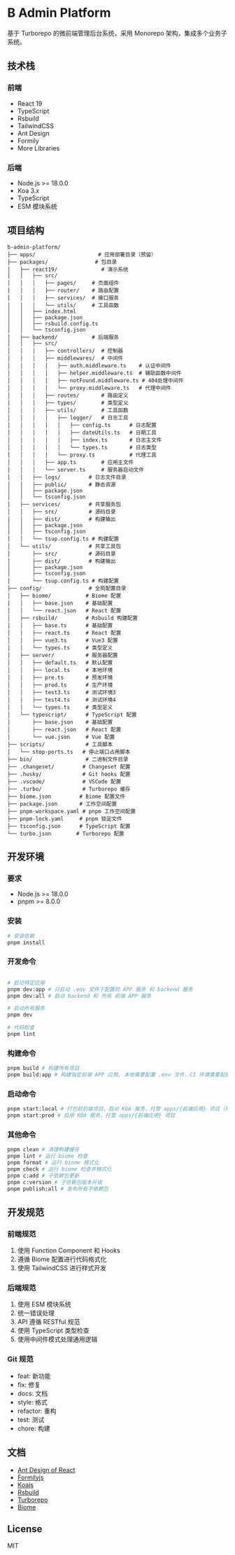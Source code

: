 # B Admin Platform

基于 Turborepo 的微前端管理后台系统，采用 Monorepo 架构，集成多个业务子系统。

## 技术栈

### 前端

- React 19
- TypeScript
- Rsbuild
- TailwindCSS
- Ant Design
- Formily
- More Libraries

### 后端

- Node.js >= 18.0.0
- Koa 3.x
- TypeScript
- ESM 模块系统

## 项目结构

```tree
b-admin-platform/
├── apps/                    # 应用部署目录（预留）
├── packages/               # 包目录
│   ├── react19/              # 演示系统
│   │   ├── src/
│   │   │   ├── pages/     # 页面组件
│   │   │   ├── router/    # 路由配置
│   │   │   ├── services/  # 接口服务
│   │   │   └── utils/     # 工具函数
│   │   ├── index.html
│   │   ├── package.json
│   │   ├── rsbuild.config.ts
│   │   └── tsconfig.json
│   ├── backend/           # 后端服务
│   │   ├── src/
│   │   │   ├── controllers/  # 控制器
│   │   │   ├── middlewares/  # 中间件
│   │   │   │   ├── auth.middleware.ts    # 认证中间件
│   │   │   │   ├── helper.middleware.ts  # 辅助函数中间件
│   │   │   │   ├── notFound.middleware.ts # 404处理中间件
│   │   │   │   └── proxy.middleware.ts   # 代理中间件
│   │   │   ├── routes/       # 路由定义
│   │   │   ├── types/        # 类型定义
│   │   │   ├── utils/        # 工具函数
│   │   │   │   ├── logger/   # 日志工具
│   │   │   │   │   ├── config.ts      # 日志配置
│   │   │   │   │   ├── dateUtils.ts   # 日期工具
│   │   │   │   │   ├── index.ts       # 日志主文件
│   │   │   │   │   └── types.ts       # 日志类型
│   │   │   │   └── proxy.ts           # 代理工具
│   │   │   ├── app.ts        # 应用主文件
│   │   │   └── server.ts     # 服务器启动文件
│   │   ├── logs/         # 日志文件目录
│   │   ├── public/       # 静态资源
│   │   ├── package.json
│   │   └── tsconfig.json
│   ├── services/         # 共享服务包
│   │   ├── src/          # 源码目录
│   │   ├── dist/         # 构建输出
│   │   ├── package.json
│   │   ├── tsconfig.json
│   │   └── tsup.config.ts # 构建配置
│   └── utils/            # 共享工具包
│       ├── src/          # 源码目录
│       ├── dist/         # 构建输出
│       ├── package.json
│       ├── tsconfig.json
│       └── tsup.config.ts # 构建配置
├── config/               # 全局配置目录
│   ├── biome/           # Biome 配置
│   │   ├── base.json    # 基础配置
│   │   └── react.json   # React 配置
│   ├── rsbuild/         # Rsbuild 构建配置
│   │   ├── base.ts      # 基础配置
│   │   ├── react.ts     # React 配置
│   │   ├── vue3.ts      # Vue3 配置
│   │   └── types.ts     # 类型定义
│   ├── server/          # 服务器配置
│   │   ├── default.ts   # 默认配置
│   │   ├── local.ts     # 本地环境
│   │   ├── pre.ts       # 预发环境
│   │   ├── prod.ts      # 生产环境
│   │   ├── test3.ts     # 测试环境3
│   │   ├── test4.ts     # 测试环境4
│   │   └── types.ts     # 类型定义
│   └── typescript/      # TypeScript 配置
│       ├── base.json    # 基础配置
│       ├── react.json   # React 配置
│       └── vue.json     # Vue 配置
├── scripts/             # 工具脚本
│   └── stop-ports.ts   # 停止端口占用脚本
├── bin/                 # 二进制文件目录
├── .changeset/         # Changeset 配置
├── .husky/             # Git hooks 配置
├── .vscode/            # VSCode 配置
├── .turbo/             # Turborepo 缓存
├── biome.json         # Biome 配置文件
├── package.json       # 工作空间配置
├── pnpm-workspace.yaml # pnpm 工作空间配置
├── pnpm-lock.yaml     # pnpm 锁定文件
├── tsconfig.json      # TypeScript 配置
└── turbo.json        # Turborepo 配置
```

## 开发环境

### 要求

- Node.js >= 18.0.0
- pnpm >= 8.0.0

### 安装

```bash
# 安装依赖
pnpm install
```

### 开发命令

```bash

# 启动特定应用
pnpm dev:app # 只启动 .env 文件下配置的 APP 服务 和 backend 服务
pnpm dev:all # 启动 backend 和 所有 前端 APP 服务

# 启动所有服务
pnpm dev

# 代码检查
pnpm lint
```

### 构建命令

```bash
pnpm build # 构建所有项目
pnpm build:app # 构建指定前端 APP 应用, 本地需要配置 .env 文件，CI 环境需要配置自动读取服务节点名称 APP_NAME
```

### 启动命令

```bash
pnpm start:local # 打包前后端项目，启动 KOA 服务，托管 apps/{前端应用} 项目（用于预览部署后的运行效果）
pnpm start:prod # 启用 KOA 服务，托管 apps/{前端应用} 项目

```

### 其他命令

```bash
pnpm clean # 清理构建缓存
pnpm lint # 运行 biome 检查
pnpm format # 运行 biome 格式化
pnpm check # 运行 biome 检查并格式化
pnpm c:add # 子依赖包更新
pnpm c:version # 子依赖包版本升级
pnpm publish:all # 发布所有子依赖包
```

## 开发规范

### 前端规范

1. 使用 Function Component 和 Hooks
2. 遵循 Biome 配置进行代码格式化
3. 使用 TailwindCSS 进行样式开发

### 后端规范

1. 使用 ESM 模块系统
2. 统一错误处理
3. API 遵循 RESTful 规范
4. 使用 TypeScript 类型检查
5. 使用中间件模式处理通用逻辑

### Git 规范

- feat: 新功能
- fix: 修复
- docs: 文档
- style: 格式
- refactor: 重构
- test: 测试
- chore: 构建

## 文档

- [Ant Design of React](https://ant.design/docs/react/introduce-cn/)
- [Formilyjs](https://formilyjs.org/zh-CN/guide)
- [Koajs](https://koajs.com/#)
- [Rsbuild](https://rsbuild.rs/zh/guide/start/)
- [Turborepo](https://turborepo.com/docs)
- [Biome](https://biomejs.dev/guides/getting-started/)

## License

MIT
